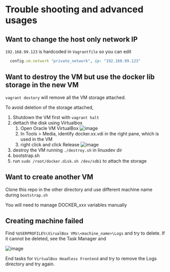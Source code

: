 <!---
title: Trouble shooting and advanced usages
date: 2021-10-15
--->

# Trouble shooting and advanced usages

## Want to change the host only network IP

`192.168.99.123` is hardcoded in `Vagrantfile` so you can edit

```ruby
  config.vm.network "private_network", ip: "192.168.99.123"
```

## Want to destroy the VM but use the docker lib storage in the new VM

`vagrant destory` will remove all the VM storage attached.

To avoid deletion of the storage attached, 

1. Shutdown the VM first with `vagrant halt`
2. dettach the disk using Virtualbox
    1. Open Oracle VM VirtualBox
![image](https://user-images.githubusercontent.com/5399854/137492415-55e4939a-e0fc-4b2c-9310-0c80cc0a4835.png)
    2. In Tools > Media, identify docker.xx.vdi in the right pane, which is used in the VM
    3. right click and click Release
![image](https://user-images.githubusercontent.com/5399854/137492552-765d1f06-52e9-4c98-b7ed-8b153c3fd7db.png)
3. destroy the VM running `./destroy.sh` in linuxdev dir
4. bootstrap.sh
5. run `sudo /root/docker.disk.sh /dev/sdb1` to attach the storage

## Want to create another VM

Clone this repo in the other directory and use different machine name during `bootstrap.sh`

You will need to manage DOCKER_xxx variables manually

## Creating machine failed

Find `%USERPROFILE%\VirualBox VMs\<machine_name>\Logs` and try to delete.
If it cannot be deleted, see the Task Manager and 

![image](https://user-images.githubusercontent.com/5399854/137558547-1dc16fcf-6484-4482-bb4b-abd27bde586e.png)

End tasks for `VirtualBox Headless Frontend` and try to remove the Logs directory and try again.
